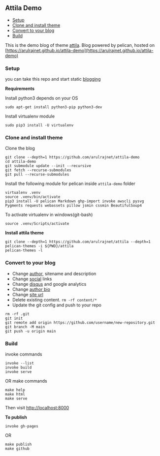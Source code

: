 Attila Demo
----------------

* [Setup](#setup)
* [Clone and install theme](#clone-and-install-theme)
* [Convert to your blog](#convert-to-your-blog)
* [Build](#build)

This is the demo blog of theme [attila](https://github.com/arulrajnet/attila). Blog powered by pelican, hosted on [https://arulrajnet.github.io/attila-demo](https://arulrajnet.github.io/attila-demo)


### Setup

you can take this repo and start static [blogging](#convert-to-your-blog)

**Requirements**

Install python3 depends on your OS

    sudo apt-get install python3-pip python3-dev

Install virtualenv module

    sudo pip3 install -U virtualenv

### Clone and install theme

Clone the blog

    git clone --depth=1 https://github.com/arulrajnet/attila-demo
    cd attila-demo
    git submodule update --init --recursive
    git fetch --recurse-submodules
    git pull --recurse-submodules

Install the following module for pelican inside `attila-demo` folder

    virtualenv .venv
    source .venv/bin/activate
    pip3 install -U pelican Markdown ghp-import invoke awscli pysvg Pygments requests webassets pillow jsmin cssmin BeautifulSoup4

To activate virtualenv in windows(git-bash)

    source .venv/Scripts/activate

**Install attila theme**

    git clone --depth=1 https://github.com/arulrajnet/attila --depth=1
    pelican-themes -i ${PWD}/attila
    pelican-themes -l

### Convert to your blog

* Change [author](https://github.com/arulrajnet/attila-demo/blob/master/pelicanconf.py#L5), sitename and description
* Change [social](https://github.com/arulrajnet/attila-demo/blob/master/pelicanconf.py#L39) links
* Change [disqus](https://github.com/arulrajnet/attila-demo/blob/master/pelicanconf.py#L122) and google analytics
* Change [author bio](https://github.com/arulrajnet/attila-demo/blob/master/pelicanconf.py#L146)
* Change [site url](https://github.com/arulrajnet/attila-demo/blob/master/publishconf.py#L13)
* Delete existing content. `rm -rf content/*`
* Update the git config and push to your repo

```
rm -rf .git
git init
git remote add origin https://github.com/username/new-repository.git
git branch -M main
git push -u origin main
```

### Build

invoke commands

    invoke --list
    invoke build
    invoke serve

OR make commands

    make help
    make html
    make serve

Then visit [http://localhost:8000](http://localhost:8000)

**To publish**

    invoke gh-pages

OR

    make publish
    make github
